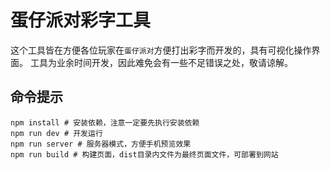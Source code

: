 # 蛋仔派对彩字工具

这个工具皆在方便各位玩家在`蛋仔派对`方便打出彩字而开发的，具有可视化操作界面。
工具为业余时间开发，因此难免会有一些不足错误之处，敬请谅解。

## 命令提示

```
npm install # 安装依赖，注意一定要先执行安装依赖
npm run dev # 开发运行
npm run server # 服务器模式，方便手机预览效果
npm run build # 构建页面，dist目录内文件为最终页面文件，可部署到网站
```
